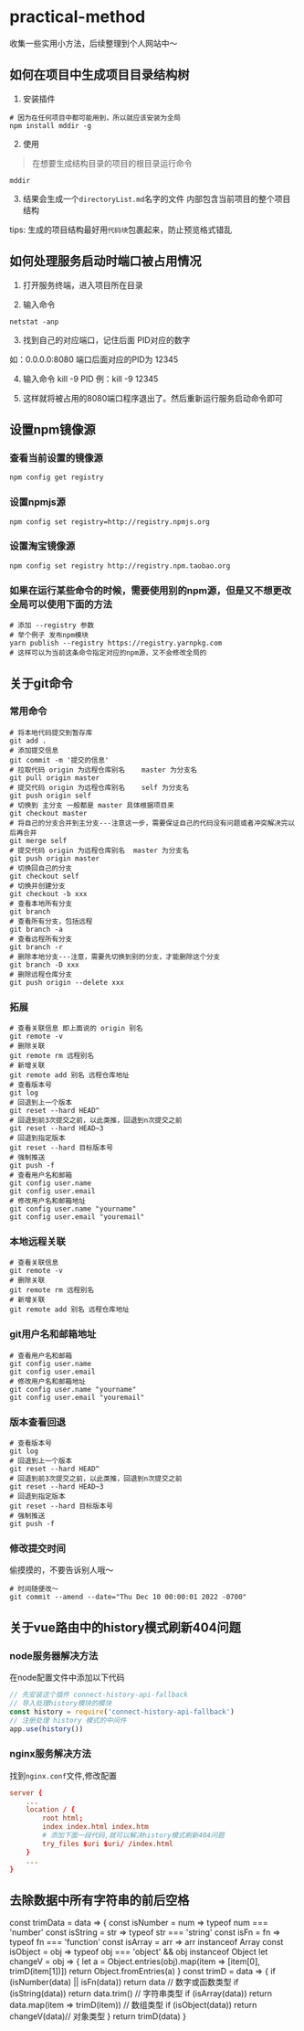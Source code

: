 # practical-method
收集一些实用小方法，后续整理到个人网站中～


## 如何在项目中生成项目目录结构树
1. 安装插件
```shell
# 因为在任何项目中都可能用到，所以就应该安装为全局
npm install mddir -g
```
2. 使用
> 在想要生成结构目录的项目的根目录运行命令
```shell
mddir
```
3. 结果会生成一个`directoryList.md`名字的文件
内部包含当前项目的整个项目结构

tips: 生成的项目结构最好用`代码块`包裹起来，防止预览格式错乱

## 如何处理服务启动时端口被占用情况

1. 打开服务终端，进入项目所在目录

2. 输入命令
```shell
netstat -anp
```

3. 找到自己的对应端口，记住后面 PID对应的数字

如：0.0.0.0:8080 端口后面对应的PID为 12345

4. 输入命令 kill -9 PID
例：kill -9 12345

5. 这样就将被占用的8080端口程序退出了。然后重新运行服务启动命令即可

## 设置npm镜像源
### 查看当前设置的镜像源
```shell
npm config get registry
```
### 设置npmjs源
```shell
npm config set registry=http://registry.npmjs.org
```
### 设置淘宝镜像源
```shell
npm config set registry http://registry.npm.taobao.org
```
### 如果在运行某些命令的时候，需要使用别的npm源，但是又不想更改全局可以使用下面的方法
```shell
# 添加 --registry 参数
# 举个例子 发布npm模块
yarn publish --registry https://registry.yarnpkg.com
# 这样可以为当前这条命令指定对应的npm源，又不会修改全局的
```

## 关于git命令

### 常用命令
```shell
# 将本地代码提交到暂存库
git add .
# 添加提交信息
git commit -m '提交的信息'
# 拉取代码 origin 为远程仓库别名    master 为分支名
git pull origin master
# 提交代码 origin 为远程仓库别名    self 为分支名
git push origin self
# 切换到 主分支 一般都是 master 具体根据项目来
git checkout master
# 将自己的分支合并到主分支---注意这一步，需要保证自己的代码没有问题或者冲突解决完以后再合并
git merge self
# 提交代码 origin 为远程仓库别名  master 为分支名
git push origin master
# 切换回自己的分支
git checkout self
# 切换并创建分支
git checkout -b xxx
# 查看本地所有分支
git branch
# 查看所有分支，包括远程
git branch -a
# 查看远程所有分支
git branch -r
# 删除本地分支---注意，需要先切换到别的分支，才能删除这个分支
git branch -D xxx
# 删除远程仓库分支
git push origin --delete xxx
```

### 拓展
```shell
# 查看关联信息 即上面说的 origin 别名
git remote -v
# 删除关联
git remote rm 远程别名
# 新增关联
git remote add 别名 远程仓库地址
# 查看版本号
git log
# 回退到上一个版本
git reset --hard HEAD^
# 回退到前3次提交之前，以此类推，回退到n次提交之前
git reset --hard HEAD~3
# 回退到指定版本
git reset --hard 目标版本号
# 强制推送
git push -f
# 查看用户名和邮箱
git config user.name
git config user.email
# 修改用户名和邮箱地址
git config user.name "yourname"
git config user.email "youremail"
```

### 本地远程关联
```shell
# 查看关联信息
git remote -v
# 删除关联
git remote rm 远程别名
# 新增关联
git remote add 别名 远程仓库地址
```
### git用户名和邮箱地址
```shell
# 查看用户名和邮箱
git config user.name
git config user.email
# 修改用户名和邮箱地址
git config user.name "yourname"
git config user.email "youremail"
```
### 版本查看回退
```shell
# 查看版本号
git log
# 回退到上一个版本
git reset --hard HEAD^
# 回退到前3次提交之前，以此类推，回退到n次提交之前
git reset --hard HEAD~3
# 回退到指定版本
git reset --hard 目标版本号
# 强制推送
git push -f
```
### 修改提交时间
偷摸摸的，不要告诉别人哦～
```shell
# 时间随便改～
git commit --amend --date="Thu Dec 10 00:00:01 2022 -0700"
```

## 关于vue路由中的history模式刷新404问题
### node服务器解决方法
在node配置文件中添加以下代码
```js
// 先安装这个插件 connect-history-api-fallback
// 导入处理history模块的模块
const history = require('connect-history-api-fallback')
// 注册处理 history 模式的中间件
app.use(history())
```
### nginx服务解决方法
找到`nginx.conf`文件,修改配置
```conf
server {
    ...
    location / {
        root html;
        index index.html index.htm
        # 添加下面一段代码,就可以解决history模式刷新404问题
        try_files $uri $uri/ /index.html
    }
    ...
}
```

## 去除数据中所有字符串的前后空格
const trimData = data => {
  const isNumber = num => typeof num === 'number'
  const isString = str => typeof str === 'string'
  const isFn = fn => typeof fn === 'function'
  const isArray = arr => arr instanceof Array
  const isObject = obj => typeof obj === 'object' && obj instanceof Object
  let changeV = obj => {
    let a = Object.entries(obj).map(item => [item[0], trimD(item[1])])
    return Object.fromEntries(a)
  }
  const trimD = data => {
    if (isNumber(data) || isFn(data)) return data // 数字或函数类型
    if (isString(data)) return data.trim() // 字符串类型
    if (isArray(data)) return data.map(item => trimD(item)) // 数组类型
    if (isObject(data)) return changeV(data)// 对象类型
  }
  return trimD(data)
}

